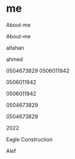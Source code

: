 # me
 About-me
 
  About-me

 altahan
 
 ahmed

0504673829
0506011942

0506011942

0506011942

0504673829

0504673829

2022

Eagle Construction

Alef
